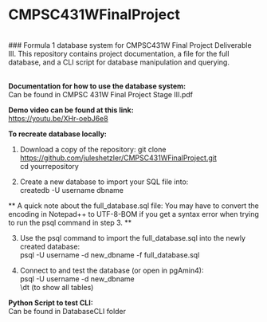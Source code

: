 # CMPSC431WFinalProject
<br>
### Formula 1 database system for CMPSC431W Final Project Deliverable III. This repository contains project documentation, a file for the full database, and a CLI script for database manipulation and querying.
<br><br>

**Documentation for how to use the database system:**<br>
Can be found in CMPSC 431W Final Project Stage III.pdf

**Demo video can be found at this link:**<br>
https://youtu.be/XHr-oebJ6e8

**To recreate database locally:**

1. Download a copy of the repository:
git clone https://github.com/juleshetzler/CMPSC431WFinalProject.git<br>
cd yourrepository

2. Create a new database to import your SQL file into:<br>
createdb -U username dbname

** A quick note about the full_database.sql file: You may have to convert the encoding in Notepad++ to UTF-8-BOM if you get a syntax error when trying to run the psql command in step 3. **

3. Use the psql command to import the full_database.sql into the newly created database:<br>
psql -U username -d new_dbname -f full_database.sql

4. Connect to and test the database (or open in pgAmin4): <br>
psql -U username -d new_dbname<br>
\dt (to show all tables)

**Python Script to test CLI:**<br>
 Can be found in DatabaseCLI folder





